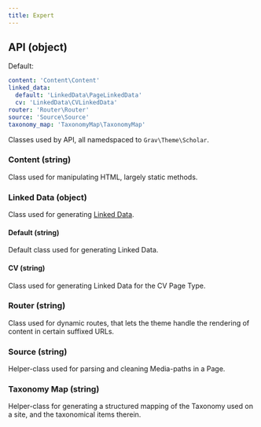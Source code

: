 ```yaml
---
title: Expert
---
```


## API (object)

Default:

```yaml
content: 'Content\Content'
linked_data:
  default: 'LinkedData\PageLinkedData'
  cv: 'LinkedData\CVLinkedData'
router: 'Router\Router'
source: 'Source\Source'
taxonomy_map: 'TaxonomyMap\TaxonomyMap'
```

Classes used by API, all namedspaced to `Grav\Theme\Scholar`.

### Content (string)

Class used for manipulating HTML, largely static methods.

### Linked Data (object)

Class used for generating [Linked Data](https://json-ld.org/).

#### Default (string)

Default class used for generating Linked Data.

#### CV (string)

Class used for generating Linked Data for the CV Page Type.

### Router (string)

Class used for dynamic routes, that lets the theme handle the rendering of content in certain suffixed URLs.

### Source (string)

Helper-class used for parsing and cleaning Media-paths in a Page.

### Taxonomy Map (string)

Helper-class for generating a structured mapping of the Taxonomy used on a site, and the taxonomical items therein.
